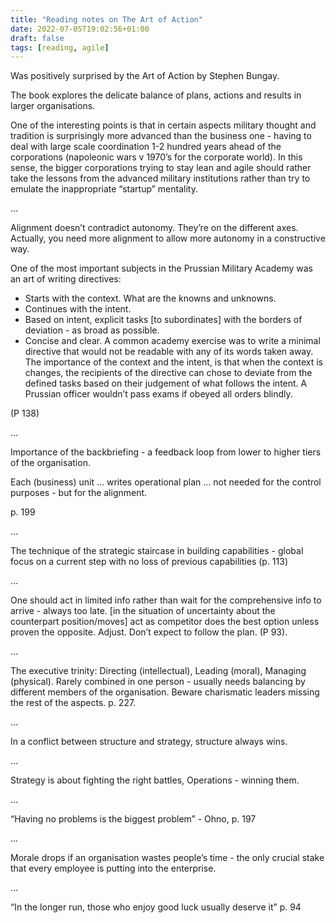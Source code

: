 ```yaml
---
title: "Reading notes on The Art of Action"
date: 2022-07-05T19:02:56+01:00
draft: false
tags: [reading, agile]
---
```


Was positively surprised by the Art of Action by Stephen Bungay. 

The book explores the delicate balance of plans, actions and results in larger organisations. 

One of the interesting points is that in certain aspects military thought and tradition is surprisingly more advanced than the business one - having to deal with large scale coordination 1-2 hundred years ahead of the corporations (napoleonic wars v 1970’s for the corporate world). In this sense, the bigger corporations trying to stay lean and agile should rather take the lessons from the advanced military institutions rather than try to emulate the inappropriate “startup” mentality. 

…

Alignment doesn’t contradict autonomy. They’re on the different axes. Actually, you need more alignment to allow more autonomy in a constructive way. 

One of the most important subjects in the Prussian Military Academy was an art of writing directives: 
- Starts with the context. What are the knowns and unknowns. 
- Continues with the intent. 
- Based on intent, explicit tasks [to subordinates] with the borders of deviation - as broad as possible. 
- Concise and clear. A common academy exercise was to write a minimal directive that would not be readable with any of its words taken away. 
The importance of the context and the intent, is that when the context is changes, the recipients of the directive can chose to deviate from the defined tasks based on their judgement of what follows the intent. A Prussian officer wouldn’t pass exams if obeyed all orders blindly. 

(P 138)

…

Importance of the backbriefing - a feedback loop from lower to higher tiers of the organisation. 

Each (business) unit … writes operational plan … not needed for the control purposes - but for the alignment. 

p. 199 

…

The technique of the strategic staircase in building capabilities - global focus on a current step with no loss of previous capabilities (p. 113)


…

One should act in limited info rather than wait for the comprehensive info to arrive - always too late. [in the situation of uncertainty about the counterpart position/moves] act as competitor does the best option unless proven the opposite. Adjust. Don’t expect to follow the plan. (P 93).

…

The executive trinity: Directing (intellectual), Leading (moral), Managing (physical). Rarely combined in one person - usually needs balancing by different members of the organisation. Beware charismatic leaders missing the rest of the aspects. p. 227. 

…

In a conflict between structure and strategy, structure always wins.


…

Strategy is about fighting the right battles, Operations - winning them. 

…

“Having no problems is the biggest problem” - Ohno, p. 197 


… 

Morale drops if an organisation wastes people’s time - the only crucial stake that every employee is putting into the enterprise.

…

“In the longer run, those who enjoy good luck usually deserve it” p. 94
